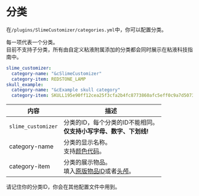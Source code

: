 # 分类

在`/plugins/SlimeCustomizer/categories.yml`中，你可以配置分类。

每一项代表一个分类。  
目前不支持子分类，所有由自定义粘液附属添加的分类都会同时展示在粘液科技指南中。

```yaml
slime_customizer:
  category-name: "&cSlimeCustomizer"
  category-item: REDSTONE_LAMP
skull_example:
  category-name: "&cExample skull category"
  category-item: SKULL195e90ff12cea25f3cfa2b4fc8773860afc5eff0c9a7d507355816ccc68bbde3
```

| 内容 | 描述 |
| -------- | -------- |
| `slime_customizer` | 分类的ID，每个分类的ID不能相同。<br>**仅支持小写字母、数字、下划线!** |
| category-name | 分类的显示名称。<br>支持[颜色代码](./Color-codes)。 |
| category-item | 分类的展示物品。<br>填入[原版物品ID](https://hub.spigotmc.org/javadocs/spigot/org/bukkit/Material.html)或者[头颅](./Skull-Items)。 |

请记住你的分类ID，你会在其他配置文件中用到。
